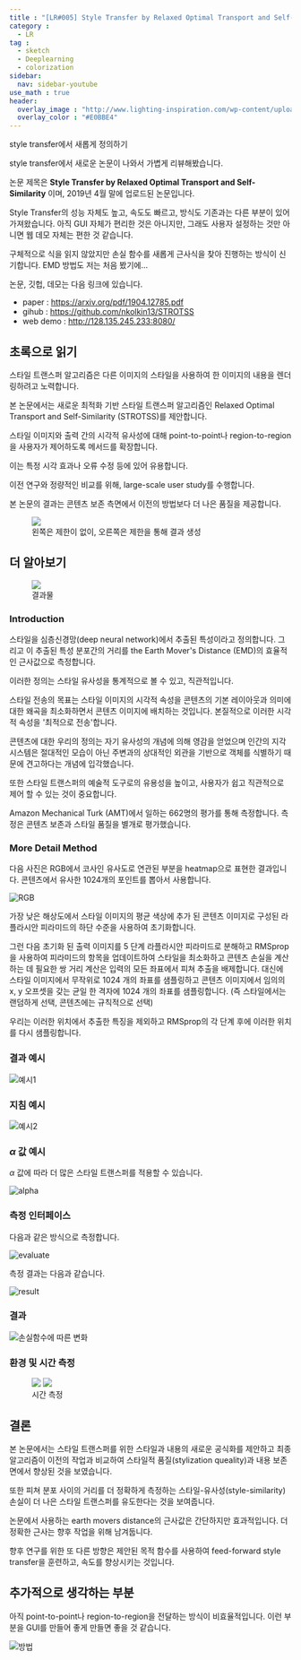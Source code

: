 ```yaml
---
title : "[LR#005] Style Transfer by Relaxed Optimal Transport and Self-Similarity"
category :
  - LR
tag :
  - sketch
  - Deeplearning
  - colorization
sidebar:
  nav: sidebar-youtube
use_math : true
header:
  overlay_image : "http://www.lighting-inspiration.com/wp-content/uploads/2015/08/Lighting-Inspiration.com_Rohinni-Lightpaper1.jpg"
  overlay_color : "#E0BBE4"
---
```

style transfer에서 새롭게 정의하기

style transfer에서 새로운 논문이 나와서 가볍게 리뷰해봤습니다.

논문 제목은 **Style Transfer by Relaxed Optimal Transport and Self-Similarity** 이며, 2019년 4월 말에 업로드된 논문입니다.

Style Transfer의 성능 자체도 높고, 속도도 빠르고, 방식도 기존과는 다른 부분이 있어 가져왔습니다. 아직 GUI 자체가 편리한 것은 아니지만, 그래도 사용자 설정하는 것만 아니면 웹 데모 자체는 편한 것 같습니다.

구체적으로 식을 읽지 않았지만 손실 함수를 새롭게 근사식을 찾아 진행하는 방식이 신기합니다. EMD 방법도 저는 처음 봤기에...

논문, 깃헙, 데모는 다음 링크에 있습니다.

- paper : https://arxiv.org/pdf/1904.12785.pdf
- gihub : https://github.com/nkolkin13/STROTSS
- web demo : http://128.135.245.233:8080/

## 초록으로 읽기

스타일 트랜스퍼 알고리즘은 다른 이미지의 스타일을 사용하여 한 이미지의 내용을 렌더링하려고 노력합니다.

본 논문에서는 새로운 최적화 기반 스타일 트랜스퍼 알고리즘인 Relaxed Optimal Transport and Self-Similarity (STROTSS)를 제안합니다.

스타일 이미지와 출력 간의 시각적 유사성에 대해 point-to-point나 region-to-region을 사용자가 제어하도록 메서드를 확장합니다.

이는 특정 시각 효과나 오류 수정 등에 있어 유용합니다.

이전 연구와 정량적인 비교를 위해, large-scale user study를 수행합니다.

본 논문의 결과는 콘텐츠 보존 측면에서 이전의 방법보다 더 나은 품질을 제공합니다.

<figure>
    <img src = "https://i.imgur.com/jjJQQis.png">
    <figcaption> 왼쪽은 제한이 없이, 오른쪽은 제한을 통해 결과 생성 <figcaption>
</figure>

## 더 알아보기

<figure>
    <img src = "https://i.imgur.com/WSPLELT.jpg">
    <figcaption> 결과물 <figcaption>
</figure>

### Introduction

스타일을 심층신경망(deep neural network)에서 추출된 특성이라고 정의합니다. 그리고 이 추출된 특성 분포간의 거리를 the Earth Mover's Distance (EMD)의 효율적인 근사값으로 측정합니다.

이러한 정의는 스타일 유사성을 통계적으로 볼 수 있고, 직관적입니다.

스타일 전송의 목표는 스타일 이미지의 시각적 속성을 콘텐츠의 기본 레이아웃과 의미에 대한 왜곡을 최소화하면서 콘텐츠 이미지에 배치하는 것입니다. 본질적으로 이러한 시각적 속성을 '최적으로 전송'합니다.

콘텐츠에 대한 우리의 정의는 자기 유사성의 개념에 의해 영감을 얻었으며 인간의 지각 시스템은 절대적인 모습이 아닌 주변과의 상대적인 외관을 기반으로 객체를 식별하기 때문에 견고하다는 개념에 입각했습니다.

또한 스타일 트랜스퍼의 예술적 도구로의 유용성을 높이고, 사용자가 쉽고 직관적으로 제어 할 수 있는 것이 중요합니다.

Amazon Mechanical Turk (AMT)에서 일하는 662명의 평가를 통해 측정합니다. 측정은 콘텐츠 보존과 스타일 품질을 별개로 평가했습니다.

### More Detail Method

다음 사진은 RGB에서 코사인 유사도로 연관된 부분을 heatmap으로 표현한 결과입니다.
콘텐츠에서 유사한 1024개의 포인트를 뽑아서 사용합니다.

![RGB](https://i.imgur.com/B0ztRQp.png)

가장 낮은 해상도에서 스타일 이미지의 평균 색상에 추가 된 콘텐츠 이미지로 구성된 라플라시안 피라미드의 하단 수준을 사용하여 초기화합니다.

그런 다음 초기화 된 출력 이미지를 5 단계 라플라시안 피라미드로 분해하고 RMSprop을 사용하여 피라미드의 항목을 업데이트하여 스타일을 최소화하고 콘텐츠 손실을 계산하는 데 필요한 쌍 거리 계산은 입력의 모든 좌표에서 피쳐 추출을 배제합니다. 대신에 스타일 이미지에서 무작위로 1024 개의 좌표를 샘플링하고 콘텐츠 이미지에서 임의의 x, y 오프셋을 갖는 균일 한 격자에 1024 개의 좌표를 샘플링합니다. (즉 스타일에서는 랜덤하게 선택, 콘텐츠에는 규칙적으로 선택)

우리는 이러한 위치에서 추출한 특징을 제외하고 RMSprop의 각 단계 후에 이러한 위치를 다시 샘플링합니다.

### 결과 예시

![예시1](https://i.imgur.com/J7FuDUa.jpg)

### 지침 예시

![예시2](https://i.imgur.com/eECHnBP.png)

### $\alpha$ 값 예시

$\alpha$ 값에 따라 더 많은 스타일 트랜스퍼를 적용할 수 있습니다.

![alpha](https://i.imgur.com/Jw1lFW5.png)

### 측정 인터페이스

다음과 같은 방식으로 측정합니다.

![evaluate](https://i.imgur.com/pkEOOOp.png)

측정 결과는 다음과 같습니다.

![result](https://i.imgur.com/c43EWfN.png)

### 결과

![손실함수에 따른 변화](https://i.imgur.com/xcEbz6r.png)

### 환경 및 시간 측정

<figure class = "half">
    <img src = "https://i.imgur.com/nwYYmMX.png">
    <img src = "https://i.imgur.com/NqfFUAD.png">
    <figcaption> 시간 측정 </figcaption>
</figure>

## 결론

본 논문에서는 스타일 트랜스퍼를 위한 스타일과 내용의 새로운 공식화를 제안하고 최종 알고리즘이 이전의 작업과 비교하여 스타일적 품질(stylization queality)과 내용 보존면에서 향상된 것을 보였습니다.

또한 피쳐 분포 사이의 거리를 더 정확하게 측정하는 스타일-유사성(style-similarity) 손실이 더 나은 스타일 트랜스퍼를 유도한다는 것을 보여줍니다.

논문에서 사용하는 earth movers distance의 근사값은 간단하지만 효과적입니다. 더 정확한 근사는 향후 작업을 위해 남겨둡니다.

향후 연구를 위한 또 다른 방향은 제안된 목적 함수를 사용하여 feed-forward style transfer을 훈련하고, 속도를 향상시키는 것입니다.

## 추가적으로 생각하는 부분

아직 point-to-point나 region-to-region을 전달하는 방식이 비효율적입니다. 이런 부분을 GUI를 만들어 좋게 만들면 좋을 것 같습니다.

![방법](https://i.imgur.com/ejsW44B.png)
